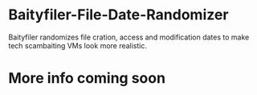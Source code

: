 # Baityfiler-File-Date-Randomizer
Baityfiler randomizes file cration, access and modification dates to make tech scambaiting VMs look more realistic.

# More info coming soon
